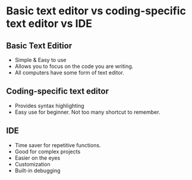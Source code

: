 # Basic text editor vs coding-specific text editor vs IDE

## Basic Text Editior
- Simple & Easy to use
- Allows you to focus on the code you are writing.
- All computers have some form of text editor.

## Coding-specific text editor
- Provides syntax highlighting
- Easy use for beginner. Not too many shortcut to remember.

## IDE
- Time saver for repetitive functions.
- Good for complex projects
- Easier on the eyes
- Customization
- Built-in debugging
